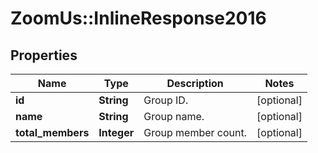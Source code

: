 # ZoomUs::InlineResponse2016

## Properties
Name | Type | Description | Notes
------------ | ------------- | ------------- | -------------
**id** | **String** | Group ID. | [optional] 
**name** | **String** | Group name. | [optional] 
**total_members** | **Integer** | Group member count. | [optional] 


